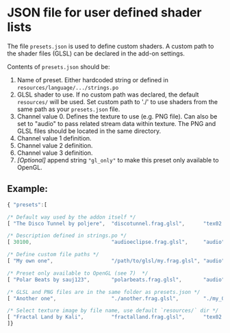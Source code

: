 # JSON file for user defined shader lists

The file `presets.json` is used to define custom shaders.
A custom path to the shader files (GLSL) can be declared in the add-on settings.

Contents of `presets.json` should be:
1. Name of preset. Either hardcoded string or defined in `resources/language/.../strings.po`
2. GLSL shader to use. If no custom path was declared, the default `resources/` will be used.
   Set custom path to './' to use shaders from the same path as your `presets.json` file.
3. Channel value 0. Defines the texture to use (e.g. PNG file). Can also be set to "audio"
   to pass related stream data within texture. The PNG and GLSL files should be located
   in the same directory.
4. Channel value 1 definition.
5. Channel value 2 definition.
6. Channel value 3 definition.
7. *[Optional]* append string `"gl_only"` to make this preset only available
   to OpenGL.

Example:
-------------------
~~~javascript
{ "presets":[

/* Default way used by the addon itself */
[ "The Disco Tunnel by poljere",  "discotunnel.frag.glsl",      "tex02.png", "tex15.png", "audio", "" ],

/* Description defined in strings.po */
[ 30100,                          "audioeclipse.frag.glsl",     "audio", "", "", "" ],

/* Define custom file paths */
[ "My own one",                   "/path/to/glsl/my.frag.glsl", "audio", "/path/to/pngs/my_image.png", "", "" ],

/* Preset only available to OpenGL (see 7)  */
[ "Polar Beats by sauj123",       "polarbeats.frag.glsl",       "audio", "", "", "", "gl_only" ],

/* GLSL and PNG files are in the same folder as presets.json */
[ "Another one",                  "./another.frag.glsl",        "./my_01.png", "./my_02.png", "audio", "" ],

/* Select texture image by file name, use default `resources/` dir */
[ "Fractal Land by Kali",         "fractalland.frag.glsl",      "tex02.png", "tex15.png", "audio", "" ]
]}
~~~
